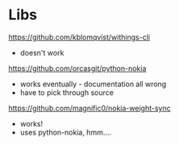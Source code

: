 
# Libs

https://github.com/kblomqvist/withings-cli
* doesn't work

https://github.com/orcasgit/python-nokia
* works eventually - documentation all wrong
* have to pick through source 

https://github.com/magnific0/nokia-weight-sync
* works!
* uses python-nokia, hmm.... 
